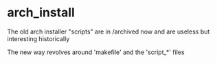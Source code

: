 arch_install
============

The old arch installer "scripts" are in /archived now and are useless but interesting historically

The new way revolves around 'makefile' and the 'script_*' files